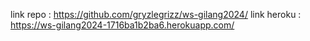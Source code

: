 link repo : https://github.com/gryzlegrizz/ws-gilang2024/
link heroku : https://ws-gilang2024-1716ba1b2ba6.herokuapp.com/